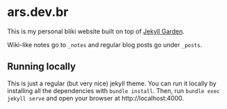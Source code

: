# ars.dev.br

This is my personal bliki website built on top of [Jekyll
Garden](https://jekyll-garden.github.io/).

Wiki-like notes go to `_notes` and regular blog posts go under
`_posts`.

## Running locally

This is just a regular (but very nice) jekyll theme. You can run it
locally by installing all the dependencies with `bundle
install`. Then, run `bundle exec jekyll serve` and open your browser
at http://localhost:4000.
